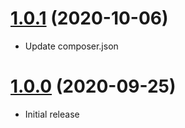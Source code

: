 <a name="1.0.1"></a>
# [1.0.1](https://github.com/atomastic/registry) (2020-10-06)
* Update composer.json

<a name="1.0.0"></a>
# [1.0.0](https://github.com/atomastic/registry) (2020-09-25)
* Initial release
